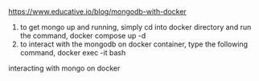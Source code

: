 https://www.educative.io/blog/mongodb-with-docker

1) to get mongo up and running, simply cd into docker directory and run the command, docker compose up -d 
2) to interact with the mongodb on docker container, type the following command, docker exec -it <container id> bash

interacting with mongo on docker
